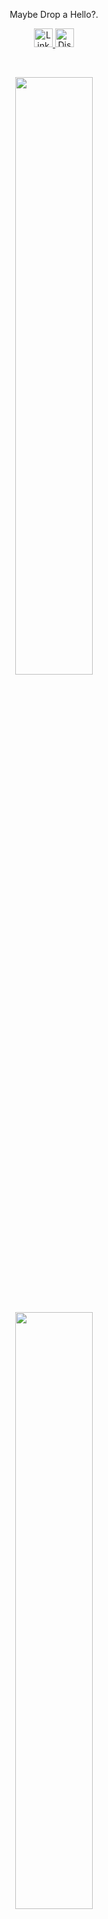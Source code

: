 <p align="center">Maybe Drop a Hello?.</p>
<p>
<div align="center">
  <a href="https://www.linkedin.com/in/sudip-shrestha-454876240/" rel="nofollow">
  		<img alt="LinkedIn" width="30px" src="https://image.similarpng.com/very-thumbnail/2020/07/Linkedin-logo-transparent-PNG.png" style="max-width: 100%;">
	</a>
	<a href="https://www.facebook.com/sudip.shrestha1111/" rel="nofollow">
	 	<img alt=" Discord" width="30px" src="https://p7.hiclipart.com/preview/406/221/183/facebook-logo-social-media-computer-icons-icon-facebook-drawing.jpg" style="max-width: 100%;">
	</a>
</div>
</p>

<br/>
<p align="center">
  <a href="https://www.linkedin.com/in/Friday111/">
    <img width="49.5%" src="https://github-readme-stats.vercel.app/api?username=Fr1day111&show_icons=true&include_all_commits=true&theme=radical&hide_border=true">	  
  </a>
</p>
<br>

<p align="center">
  <a href="https://www.linkedin.com/in/Friday111/">
    <img width="49.5%" src="https://github-readme-stats.vercel.app/api/top-langs/?username=Fr1day111&theme=radical&bg_color=282828&hide_border=true&include_all_commits=true&count_private=true&layout=compact">
  </a>
</p>
